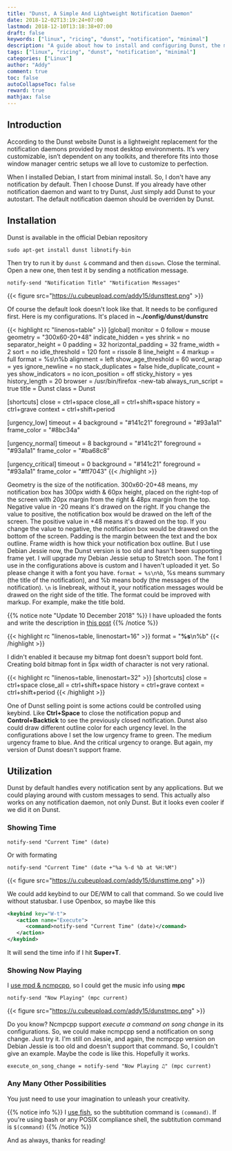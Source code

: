 ```yaml
---
title: "Dunst, A Simple And Lightweight Notification Daemon"
date: 2018-12-02T13:19:24+07:00
lastmod: 2018-12-10T13:18:38+07:00
draft: false
keywords: ["linux", "ricing", "dunst", "notification", "minimal"]
description: "A guide about how to install and configuring Dunst, the minimal notification"
tags: ["linux", "ricing", "dunst", "notification", "minimal"]
categories: ["Linux"]
author: "Addy"
comment: true
toc: false
autoCollapseToc: false
reward: true
mathjax: false
---
```


## Introduction
According to the Dunst website Dunst is a lightweight replacement for the notification daemons
provided by most desktop environments. It’s very customizable, isn’t dependent on any toolkits,
and therefore fits into those window manager centric setups we all love to customize to perfection.

When I installed Debian, I start from minimal install. So, I don't have any notification by
default. Then I choose Dunst. If you already have other notification daemon and want to try Dunst,
Just simply add Dunst to your autostart. The default notification daemon should be overriden
by Dunst.

## Installation
Dunst is available in the official Debian repository

```shell
sudo apt-get install dunst libnotify-bin
```

Then try to run it by `dunst &` command and then `disown`. Close the terminal. Open a new one,
then test it by sending a notification message.

```shell
notify-send "Notification Title" "Notification Messages"
```

{{< figure src="https://u.cubeupload.com/addy15/dunsttest.png" >}}

Of course the default look doesn't look like that. It needs to be configured first.
Here is my configurations. It's placed in **~./config/dunst/dunstrc**

{{< highlight rc "linenos=table" >}}
[global]
monitor = 0
follow = mouse
geometry = "300x60-20+48"
indicate_hidden = yes
shrink = no
separator_height = 0
padding = 32
horizontal_padding = 32
frame_width = 2
sort = no
idle_threshold = 120
font = rissole 8
line_height = 4
markup = full
format = %s\n%b
alignment = left
show_age_threshold = 60
word_wrap = yes
ignore_newline = no
stack_duplicates = false
hide_duplicate_count = yes
show_indicators = no
icon_position = off
sticky_history = yes
history_length = 20
browser = /usr/bin/firefox -new-tab
always_run_script = true
title = Dunst
class = Dunst

[shortcuts]
close = ctrl+space
close_all = ctrl+shift+space
history = ctrl+grave
context = ctrl+shift+period

[urgency_low]
timeout = 4
background = "#141c21"
foreground = "#93a1a1"
frame_color = "#8bc34a"

[urgency_normal]
timeout = 8
background = "#141c21"
foreground = "#93a1a1"
frame_color = "#ba68c8"

[urgency_critical]
timeout = 0
background = "#141c21"
foreground = "#93a1a1"
frame_color = "#ff7043"
{{< /highlight >}}

Geometry is the size of the notification. 300x60-20+48 means, my notification box has 300px width
& 60px height, placed on the right-top of the screen with 20px margin from the right & 48px margin
from the top. Negative value in -20 means it's drawed on the right. If you change the value to
positive, the notification box would be drawed on the left of the screen. The positive value
in +48 means it's drawed on the top. If you change the value to negative, the notification box
would be drawed on the bottom of the screen.
Padding is the margin between the text and the box outline. Frame width is how thick your
notification box outline. But I use Debian Jessie now, the Dunst version is too old and hasn't
been supporting frame yet. I will upgrade my Debian Jessie setup to Stretch soon.
The font I use in the configurations above is custom and I haven't uploaded it yet. So please
change it with a font you have. `format = %s\n%b`, %s means summary (the title of the
notification), and %b means body (the messages of the notification). `\n` is linebreak,
without it, your notification messages would be drawed on the right side of the title.
The format could be improved with markup. For example, make the title bold.

{{% notice note "Update 10 December 2018" %}}
I have uploaded the fonts and write the description in
[this post](/post/bitmap-fonts/)
{{% /notice %}}

{{< highlight rc "linenos=table, linenostart=16" >}}
format = "<b>%s</b>\n%b"
{{< /highlight >}}

I didn't enabled it because my bitmap font doesn't support bold font. Creating bold bitmap
font in 5px width of character is not very rational.

{{< highlight rc "linenos=table, linenostart=32" >}}
[shortcuts]
close = ctrl+space
close_all = ctrl+shift+space
history = ctrl+grave
context = ctrl+shift+period
{{< /highlight >}}

One of Dunst selling point is some actions could be controlled using keybind. Like **Ctrl+Space**
to close the notification popup and **Control+Backtick** to see the previously closed notification.
Dunst also could draw different outline color for each urgency level. In the configurations above
I set the low urgency frame to green. The medium urgency frame to blue. And the critical urgency
to orange. But again, my version of Dunst doesn't support frame.

## Utilization
Dunst by default handles every notification sent by any applications.
But we could playing around with custom messages to send. This actually also works on any
notification daemon, not only Dunst. But it looks even cooler if we did it on Dunst.
### Showing Time

```fish
notify-send "Current Time" (date)
```

Or with formating

```fish
notify-send "Current Time" (date +"%a %-d %b at %H:%M")
```

{{< figure src="https://u.cubeupload.com/addy15/dunsttime.png" >}}

We could add keybind to our DE/WM to call that command. So we could live without statusbar.
I use Openbox, so maybe like this 

```xml
<keybind key="W-t">
   <action name="Execute">
      <command>notify-send "Current Time" (date)</command>
   </action>
</keybind>
```

It will send the time info if I hit **Super+T**.

### Showing Now Playing
I [use mpd & ncmpcpp](/post/configuring-ncmpcpp), so I could get the music info using **mpc**
```fish
notify-send "Now Playing" (mpc current)
```

{{< figure src="https://u.cubeupload.com/addy15/dunstmpc.png" >}}

Do you know? Ncmpcpp support *execute a command on song change* in its configurations.
So, we could make ncmpcpp send a notification on song change. Just try it.
I'm still on Jessie, and again, the ncmpcpp version on Debian Jessie is too old
and doesn't support that command. So, I couldn't give an example.
Maybe the code is like this. Hopefully it works.

```ncmpcpp
execute_on_song_change = notify-send "Now Playing ♫" (mpc current)
```

### Any Many Other Possibilities
You just need to use your imagination to unleash your creativity.

{{% notice info %}} 
I [use fish](/post/fish-shell), so the subtitution command is `(command)`.
If you're using bash or any POSIX compliance shell, the subtitution command is `$(command)`
{{% /notice %}}

And as always, thanks for reading!
